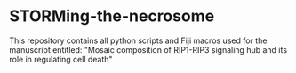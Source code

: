 # STORMing-the-necrosome
This repository contains all python scripts and Fiji macros used for the manuscript entitled: "Mosaic composition of RIP1-RIP3 signaling hub and its role in regulating cell death"
